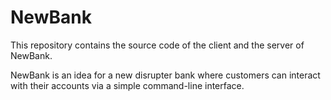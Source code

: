 # NewBank

This repository contains the source code of the client and the server of NewBank.

NewBank is an idea for a new disrupter bank where customers can interact with their accounts via a simple command-line interface.
